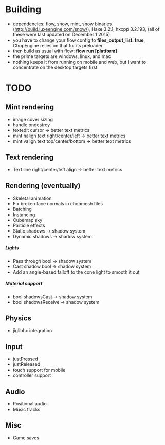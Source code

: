# Building
* dependencies: flow, snow, mint, snow binaries (http://build.luxeengine.com/snow/), Haxe 3.2.1, hxcpp 3.2.193, (all of these were last updated on December 1 2015)
* you have to change your flow config to **files_output_list: true**, ChopEngine relies on that for its preloader
* then build as usual with flow: **flow run [platform]**
* the prime targets are windows, linux, and mac
* nothing keeps it from running on mobile and web, but I want to concentrate on the desktop targets first

# TODO

## Mint rendering
* image cover sizing
* handle ondestroy
* textedit cursor -> better text metrics
* mint halign text right/center/left -> better text metrics
* mint valign text top/center/bottom -> better text metrics

## Text rendering
* Text line right/center/left align -> better text metrics

## Rendering (eventually)
* Skeletal animation
* Fix broken face normals in chopmesh files
* Batching
* Instancing
* Cubemap sky
* Particle effects
* Static shadows -> shadow system
* Dynamic shadows -> shadow system

##### Lights
* Pass through bool -> shadow system
* Cast shadow bool -> shadow system
* Add an angle-based falloff to the cone light to smooth it out

##### Material support
* bool shadowsCast -> shadow system
* bool shadowsReceive -> shadow system

## Physics
* jiglibhx integration

## Input
* justPressed
* justReleased
* touch support for mobile
* controller support

## Audio
* Positional audio
* Music tracks

## Misc
* Game saves
